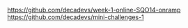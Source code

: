 https://github.com/decadevs/week-1-online-SQO14-onramp
https://github.com/decadevs/mini-challenges-1